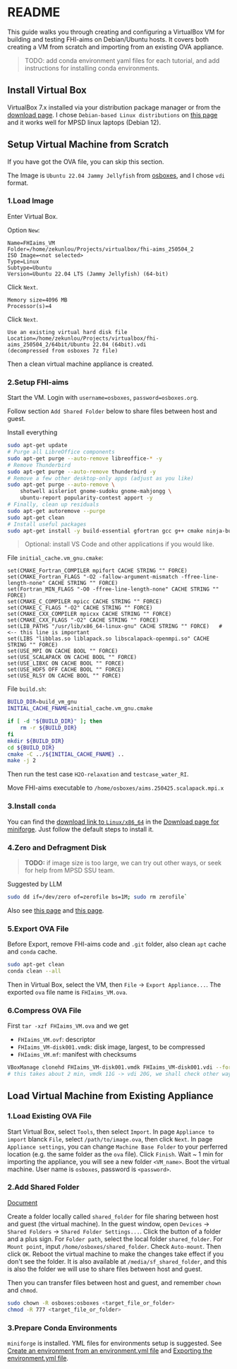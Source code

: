 # README

This guide walks you through creating and configuring a VirtualBox VM for building and testing FHI-aims on Debian/Ubuntu hosts. It covers both creating a VM from scratch and importing from an existing OVA appliance.

> TODO: add conda environment yaml files for each tutorial, and add instructions for installing conda environments.

## Install Virtual Box

VirtualBox 7.x installed via your distribution package manager or from the [download page](https://www.virtualbox.org/wiki/Downloads).
I chose `Debian-based Linux distributions` on [this page](https://www.virtualbox.org/wiki/Linux_Downloads) and it works well for MPSD linux laptops (Debian 12).

## Setup Virtual Machine from Scratch

If you have got the OVA file, you can skip this section.

The Image is `Ubuntu 22.04 Jammy Jellyfish` from [osboxes](https://www.osboxes.org/ubuntu/), and I chose `vdi` format.

### 1.Load Image

Enter Virtual Box.

Option `New`:

```text
Name=FHIaims_VM
Folder=/home/zekunlou/Projects/virtualbox/fhi-aims_250504_2
ISO Image=<not selected>
Type=Linux
Subtype=Ubuntu
Version=Ubuntu 22.04 LTS (Jammy Jellyfish) (64-bit)
```

Click `Next`.

```text
Memory size=4096 MB
Processor(s)=4
```

Click `Next`.

```text
Use an existing virtual hard disk file
Location=/home/zekunlou/Projects/virtualbox/fhi-aims_250504_2/64bit/Ubuntu 22.04 (64bit).vdi
(decompressed from osboxes 7z file)
```

Then a clean virtual machine appliance is created.

### 2.Setup FHI-aims

Start the VM. Login with `username=osboxes`, `password=osboxes.org`.

Follow section `Add Shared Folder` below to share files between host and guest.

Install everything
```bash
sudo apt-get update
# Purge all LibreOffice components
sudo apt-get purge --auto-remove libreoffice-* -y
# Remove Thunderbird
sudo apt-get purge --auto-remove thunderbird -y
# Remove a few other desktop-only apps (adjust as you like)
sudo apt-get purge --auto-remove \
    shotwell aisleriot gnome-sudoku gnome-mahjongg \
    ubuntu-report popularity-contest apport -y
# Finally, clean up residuals
sudo apt-get autoremove --purge
sudo apt-get clean
# Install useful packages
sudo apt-get install -y build-essential gfortran gcc g++ cmake ninja-build pkg-config mpi-default-bin mpi-default-dev libscalapack-mpi-dev libblas-dev liblapack-dev git wget curl vim tmux tree less python3 python3-pip  # around 2 min
```

> Optional: install VS Code and other applications if you would like.

File `initial_cache.vm_gnu.cmake`:
```
set(CMAKE_Fortran_COMPILER mpifort CACHE STRING "" FORCE)
set(CMAKE_Fortran_FLAGS "-O2 -fallow-argument-mismatch -ffree-line-length-none" CACHE STRING "" FORCE)
set(Fortran_MIN_FLAGS "-O0 -ffree-line-length-none" CACHE STRING "" FORCE)
set(CMAKE_C_COMPILER mpicc CACHE STRING "" FORCE)
set(CMAKE_C_FLAGS "-O2" CACHE STRING "" FORCE)
set(CMAKE_CXX_COMPILER mpicxx CACHE STRING "" FORCE)
set(CMAKE_CXX_FLAGS "-O2" CACHE STRING "" FORCE)
set(LIB_PATHS "/usr/lib/x86_64-linux-gnu" CACHE STRING "" FORCE)   # <-- this line is important
set(LIBS "libblas.so liblapack.so libscalapack-openmpi.so" CACHE STRING "" FORCE)
set(USE_MPI ON CACHE BOOL "" FORCE)
set(USE_SCALAPACK ON CACHE BOOL "" FORCE)
set(USE_LIBXC ON CACHE BOOL "" FORCE)
set(USE_HDF5 OFF CACHE BOOL "" FORCE)
set(USE_RLSY ON CACHE BOOL "" FORCE)
```

File `build.sh`:
```bash
BUILD_DIR=build_vm_gnu
INITIAL_CACHE_FNAME=initial_cache.vm_gnu.cmake

if [ -d "${BUILD_DIR}" ]; then
	rm -r ${BUILD_DIR}
fi
mkdir ${BUILD_DIR}
cd ${BUILD_DIR}
cmake -C ../${INITIAL_CACHE_FNAME} ..
make -j 2
```

Then run the test case `H2O-relaxation` and `testcase_water_RI`.

Move FHI-aims executable to `/home/osboxes/aims.250425.scalapack.mpi.x`

### 3.Install `conda`

You can find the [download link to `Linux/x86_64`](https://github.com/conda-forge/miniforge/releases/latest/download/Miniforge3-Linux-x86_64.sh) in the [Download page for miniforge](https://conda-forge.org/download/).
Just follow the default steps to install it.

### 4.Zero and Defragment Disk

> **TODO:** if image size is too large, we can try out other ways, or seek for help from MPSD SSU team.

Suggested by LLM
```bash
sudo dd if=/dev/zero of=zerofile bs=1M; sudo rm zerofile`
```

Also see [this page](https://superuser.com/questions/529149/how-to-compact-virtualboxs-vdi-file-size) and [this page](https://docs.oracle.com/en/virtualization/virtualbox/6.0/user/vboxmanage-modifymedium.html).


### 5.Export OVA File

Before Export, remove FHI-aims code and `.git` folder, also clean `apt` cache and `conda` cache.
```bash
sudo apt-get clean
conda clean --all
```

Then in Virtual Box, select the VM, then `File` -> `Export Appliance...`.
The exported `ova` file name is `FHIaims_VM.ova`.

### 6.Compress OVA File

First `tar -xzf FHIaims_VM.ova` and we get
- `FHIaims_VM.ovf`: descriptor
- `FHIaims_VM-disk001.vmdk`: disk image, largest, to be compressed
- `FHIaims_VM.mf`: manifest with checksums

```bash
VBoxManage clonehd FHIaims_VM-disk001.vmdk FHIaims_VM-disk001.vdi --format VDI
# this takes about 2 min, vmdk 11G -> vdi 20G, we shall check other ways to compress the disk image...
```

## Load Virtual Machine from Existing Appliance

### 1.Load Existing OVA File

Start Virtual Box, select `Tools`, then select `Import`.
In page `Appliance to import` blanck `File`, select `/path/to/image.ova`, then click `Next`.
In page `Appliance settings`, you can change `Machine Base Folder` to your perferred location (e.g. the same folder as the `ova` file). Click `Finish`.
Wait ~ 1 min for importing the appliance, you will see a new folder `<VM_name>`.
Boot the virtual machine. User name is `osboxes`, password is `<password>`.

### 2.Add Shared Folder

[Document](https://docs.oracle.com/en/virtualization/virtualbox/6.0/user/sharedfolders.html)

Create a folder locally called `shared_folder` for file sharing between host and guest (the virtual machine).
In the guest window, open `Devices` -> `Shared Folders` -> `Shared Folder Settings...`.
Click the button of a folder and a plus sign.
For `Folder path`, select the local folder `shared_folder`.
For `Mount point`, input `/home/osboxes/shared_folder`.
Check `Auto-mount`. Then click `OK`.
Reboot the virtual machine to make the changes take effect if you don't see the folder.
It is also available at `/media/sf_shared_folder`, and this is also the folder we will use to share files between host and guest.

Then you can transfer files between host and guest, and remember `chown` and `chmod`.

```bash
sudo chown -R osboxes:osboxes <target_file_or_folder>
chmod -R 777 <target_file_or_folder>
```

### 3.Prepare Conda Environments

`miniforge` is installed. YML files for environments setup is suggested.
See [Create an environment from an environment.yml file](https://docs.conda.io/projects/conda/en/latest/user-guide/tasks/manage-environments.html#creating-an-environment-from-an-environment-yml-file) and [Exporting the environment.yml file](https://docs.conda.io/projects/conda/en/latest/user-guide/tasks/manage-environments.html#exporting-the-environment-yml-file).

